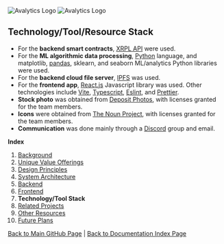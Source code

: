 ![Avalytics Logo](./img/AvalyticsLogoMini.png) ![Avalytics Logo](./img/AvalyticsLogo1Mini.png)

## Technology/Tool/Resource Stack

- For the **backend smart contracts**, [XRPL API](https://xrpl.org/dev-tools.html) were used.
- For the **ML algorithmic data processing**, [Python](https://python.org) language, and matplotlib, [pandas](https://pandas.pydata.org/), sklearn, and seaborn ML/analytics Python libraries were used.
- For the **backend cloud file server**, [IPFS](https://ipfs.io/) was used.
- For the **frontend app**, [React.js](https://reactjs.org/) Javascript library was used. Other technologies include [Vite](https://github.com/vitejs/vite), [Typescript](https://www.typescriptlang.org/), [Eslint](https://eslint.org/), and [Prettier](https://prettier.io/).
- **Stock photo** was obtained from [Deposit Photos](https://depositphotos.com), with licenses granted for the team members.
- **Icons** were obtained from [The Noun Project](https::/thenounproject.com), with licenses granted for the team members.
- **Communication** was done mainly through a [Discord](https://discord.com) group and email.

**Index**

1. [Background](Background.md)
2. [Unique Value Offerings](UniqueValueOfferings.md)
3. [Design Principles](DesignPrinciples.md)
4. [System Architecture](SystemArchitecture.md)
5. [Backend](Backend.md)
6. [Frontend](Frontend.md)
7. **Technology/Tool Stack**
8. [Related Projects](RelatedProjects.md)
9. [Other Resources](OtherResources.md)
10. [Future Plans](FuturePlans.md)

<hline></hline>

[Back to Main GitHub Page](../README.md) | [Back to Documentation Index Page](Documentation.md)
